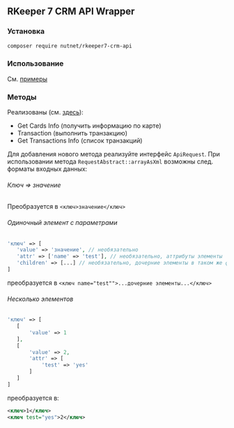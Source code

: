 ## RKeeper 7 CRM API Wrapper

### Установка
```bash
composer require nutnet/rkeeper7-crm-api
```

### Использование
См. [примеры](examples/basic.php)

### Методы
Реализованы (см. [здесь](src/Requests)):
 * Get Cards Info (получить информацию по карте)
 * Transaction (выполнить транзакцию)
 * Get Transactions Info (список транзакций)
 
Для добавления нового метода реализуйте интерфейс `ApiRequest`.
При использовании метода `RequestAbstract::arrayAsXml` возможны след. форматы входных данных:

###### Ключ => значение
Преобразуется в `<ключ>значение</ключ>`

###### Одиночный элемент с параметрами
```php
'ключ' => [
   'value' => 'значение', // необязательно
   'attr' => ['name' => 'test'], // необязательно, аттрибуты элементы
   'children' => [...] // необязательно, дочерние элементы в таком же формате
]
```
преобразуется в `<ключ name="test"">...дочерние элементы...</ключ>`

###### Несколько элементов
```php
'ключ' => [
   [
       'value' => 1
   ],
   [
       'value' => 2,
       'attr' => [
           'test' => 'yes'
       ]
   ]
]
```
преобразуется в:
```xml
<ключ>1</ключ>
<ключ test="yes">2</ключ>
```